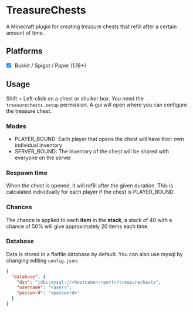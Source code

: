 # TreasureChests

A Minecraft plugin for creating treasure chests that refill after a certain amount of time.

## Platforms

* [x] Bukkit / Spigot / Paper (1.18+)

## Usage

Shift + Left-click on a chest or shulker box. You need the `treasurechests.setup` permission.
A gui will open where you can configure the treasure chest.

### Modes

* PLAYER_BOUND: Each player that opens the chest will have their own individual inventory
* SERVER_BOUND: The inventory of the chest will be shared with everyone on the server

### Respawn time

When the chest is opened, it will refill after the given duration. This is calculated individually for each player if the chest is PLAYER_BOUND.

### Chances

The chance is applied to each **item** in the **stack**, a stack of 40 with a chance of 50% will give approximately 20 items each time.

### Database

Data is stored in a flatfile database by default. You can also use mysql by changing editing `config.json`:

```json
{
  "database": {
    "dsn": "jdbc:mysql://<hostname>:<port>/treasurechests",
    "username": "<user>",
    "password": "<password>"
  }
}
```
